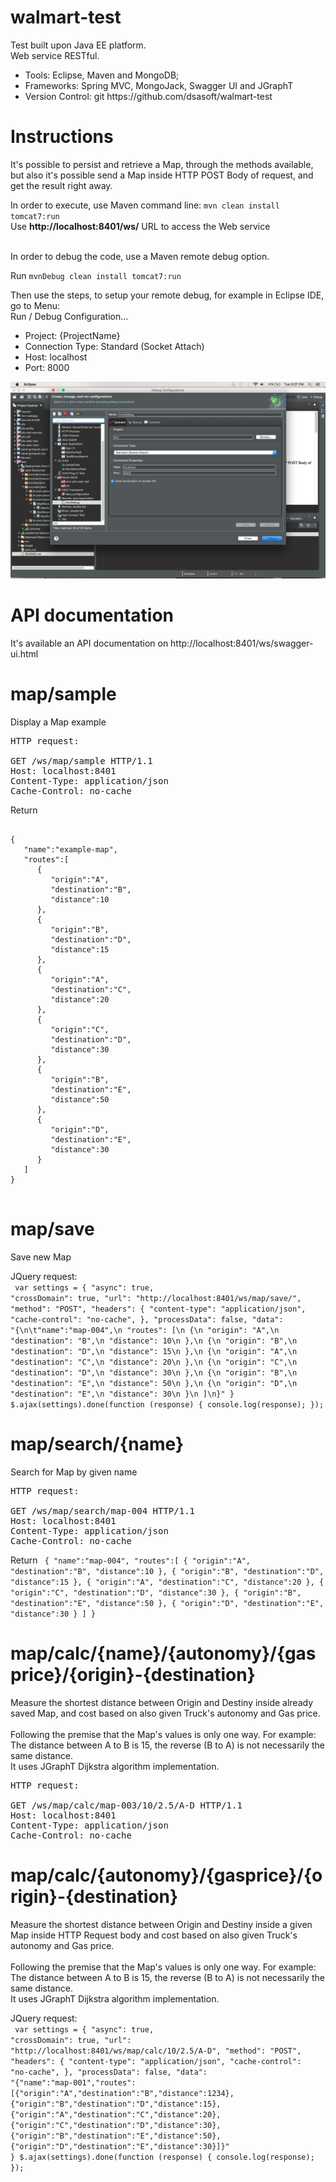 # walmart-test

Test built upon Java EE platform. 
<br/>
Web service RESTful.
<ul>
	<li>Tools: Eclipse, Maven and MongoDB;</li>
	<li>Frameworks: Spring MVC, MongoJack, Swagger UI and JGraphT</li>
	<li>Version Control: git https://github.com/dsasoft/walmart-test</li>
</ul>

# Instructions

It's possible to persist and retrieve a Map, through the methods available, but also it's possible send a Map inside HTTP POST Body of request, and get the result right away.

In order to execute, use Maven command line: 
<code>mvn clean install tomcat7:run</code>
<br/>
Use <strong>http://localhost:8401/ws/</strong> URL to access the Web service<br/><br/>

In order to debug the code, use a Maven remote debug option.<br/>

Run	<code>mvnDebug clean install tomcat7:run</code><br/>

Then use the steps, to setup your remote debug, for example in Eclipse IDE, go to Menu:
<br/>Run / Debug Configuration...
<ul>
	<li>Project: {ProjectName}</li> 
	<li>Connection Type: Standard (Socket Attach)</li>
	<li>Host: localhost</li>
	<li>Port: 8000</li>
</ul>

![Eclipse setup](https://github.com/dsasoft/walmart-test/blob/master/ScreenShot.Eclipse.RemoteDebug.png)

# API documentation

It's available an API documentation on http://localhost:8401/ws/swagger-ui.html

# map/sample

Display a Map example

<pre>
HTTP request:<br/>
GET /ws/map/sample HTTP/1.1
Host: localhost:8401
Content-Type: application/json
Cache-Control: no-cache
</pre>
Return
<pre>
<code>
{
   "name":"example-map",
   "routes":[
      {
         "origin":"A",
         "destination":"B",
         "distance":10
      },
      {
         "origin":"B",
         "destination":"D",
         "distance":15
      },
      {
         "origin":"A",
         "destination":"C",
         "distance":20
      },
      {
         "origin":"C",
         "destination":"D",
         "distance":30
      },
      {
         "origin":"B",
         "destination":"E",
         "distance":50
      },
      {
         "origin":"D",
         "destination":"E",
         "distance":30
      }
   ]
}
</code>
</pre>
# map/save

Save new Map

JQuery request:<br/>
<code>
var settings = {
  "async": true,
  "crossDomain": true,
  "url": "http://localhost:8401/ws/map/save/",
  "method": "POST",
  "headers": {
    "content-type": "application/json",
    "cache-control": "no-cache",
  },
  "processData": false,
  "data": "{\n\t\"name\":\"map-004\",\n    \"routes\": [\n        {\n            \"origin\": \"A\",\n            \"destination\": \"B\",\n            \"distance\": 10\n        },\n        {\n            \"origin\": \"B\",\n            \"destination\": \"D\",\n            \"distance\": 15\n        },\n        {\n            \"origin\": \"A\",\n            \"destination\": \"C\",\n            \"distance\": 20\n        },\n        {\n            \"origin\": \"C\",\n            \"destination\": \"D\",\n            \"distance\": 30\n        },\n        {\n            \"origin\": \"B\",\n            \"destination\": \"E\",\n            \"distance\": 50\n        },\n        {\n            \"origin\": \"D\",\n            \"destination\": \"E\",\n            \"distance\": 30\n        }\n    ]\n}"
}
$.ajax(settings).done(function (response) {
  console.log(response);
});
</code>

# map/search/{name}

Search for Map by given name

<pre>
HTTP request:<br/>
GET /ws/map/search/map-004 HTTP/1.1
Host: localhost:8401
Content-Type: application/json
Cache-Control: no-cache
</pre>
Return
<code>
{
   "name":"map-004",
   "routes":[
      {
         "origin":"A",
         "destination":"B",
         "distance":10
      },
      {
         "origin":"B",
         "destination":"D",
         "distance":15
      },
      {
         "origin":"A",
         "destination":"C",
         "distance":20
      },
      {
         "origin":"C",
         "destination":"D",
         "distance":30
      },
      {
         "origin":"B",
         "destination":"E",
         "distance":50
      },
      {
         "origin":"D",
         "destination":"E",
         "distance":30
      }
   ]
}
</code>

# map/calc/{name}/{autonomy}/{gasprice}/{origin}-{destination}

Measure the shortest distance between Origin and Destiny inside already saved Map, and cost based on also given Truck's autonomy and Gas price.
<br/>
<br/>
Following the premise that the Map's values is only one way. For example: The distance between A to B is 15, the reverse (B to A) is not necessarily the same distance. <br/> 
It uses JGraphT Dijkstra algorithm implementation.
<pre>
HTTP request:<br>
GET /ws/map/calc/map-003/10/2.5/A-D HTTP/1.1
Host: localhost:8401
Content-Type: application/json
Cache-Control: no-cache
</pre>

# map/calc/{autonomy}/{gasprice}/{origin}-{destination}

Measure the shortest distance between Origin and Destiny inside a given Map inside HTTP Request body and cost based on also given Truck's autonomy and Gas price. 
<br/>
<br/>
Following the premise that the Map's values is only one way. For example: The distance between A to B is 15, the reverse (B to A) is not necessarily the same distance. 
<br/>
It uses JGraphT Dijkstra algorithm implementation.

JQuery request:</br>
<code>
var settings = {
  "async": true,
  "crossDomain": true,
  "url": "http://localhost:8401/ws/map/calc/10/2.5/A-D",
  "method": "POST",
  "headers": {
    "content-type": "application/json",
    "cache-control": "no-cache",
  },
  "processData": false,
  "data": "{\"name\":\"map-001\",\"routes\":[{\"origin\":\"A\",\"destination\":\"B\",\"distance\":1234},{\"origin\":\"B\",\"destination\":\"D\",\"distance\":15},{\"origin\":\"A\",\"destination\":\"C\",\"distance\":20},{\"origin\":\"C\",\"destination\":\"D\",\"distance\":30},{\"origin\":\"B\",\"destination\":\"E\",\"distance\":50},{\"origin\":\"D\",\"destination\":\"E\",\"distance\":30}]}"
}
$.ajax(settings).done(function (response) {
  console.log(response);
});
</code>
